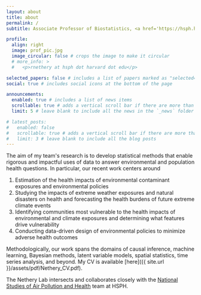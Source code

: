 ```yaml
---
layout: about
title: about
permalink: /
subtitle: Associate Professor of Biostatistics, <a href='https://hsph.harvard.edu/'>Harvard T.H. Chan School of Public Health</a>.

profile:
  align: right
  image: prof_pic.jpg
  image_circular: false # crops the image to make it circular
  # more_info: >
  #   <p>rnethery at hsph dot harvard dot edu</p>

selected_papers: false # includes a list of papers marked as "selected={true}"
social: true # includes social icons at the bottom of the page

announcements:
  enabled: true # includes a list of news items
  scrollable: true # adds a vertical scroll bar if there are more than 3 news items
  limit: 5 # leave blank to include all the news in the `_news` folder

# latest_posts:
#   enabled: false
#   scrollable: true # adds a vertical scroll bar if there are more than 3 new posts items
#   limit: 3 # leave blank to include all the blog posts
---
```


The aim of my team's research is to develop statistical methods that enable rigorous and impactful uses of data to answer environmental and population health questions. In particular, our recent work centers around

1. Estimation of the health impacts of environmental contaminant exposures and environmental policies
2. Studying the impacts of extreme weather exposures and natural disasters on health and forecasting the health burdens of future extreme climate events
3. Identifying communities most vulnerable to the health impacts of environmental and climate exposures and determining what features drive vulnerability
4. Conducting data-driven design of environmental policies to minimize adverse health outcomes

Methodologically, our work spans the domains of causal inference, machine learning, Bayesian methods, latent variable models, spatial statistics, time series analysis, and beyond. My CV is available [here]({{ site.url }}/assets/pdf/Nethery_CV.pdf).

The Nethery Lab intersects and collaborates closely with the <a href='https://hsph.harvard.edu/research/air-pollution-health/'>National Studies of Air Pollution and Health</a> team at HSPH.
